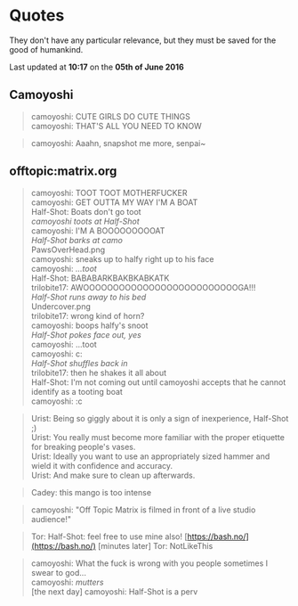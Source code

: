 # Quotes

They don't have any particular relevance, but they must be saved for the good of humankind.

Last updated at **10:17** on the **05th of June 2016**

## Camoyoshi

> camoyoshi: CUTE GIRLS DO CUTE THINGS  
> camoyoshi: THAT'S ALL YOU NEED TO KNOW

> camoyoshi: Aaahn, snapshot me more, senpai~

## offtopic:matrix.org

> camoyoshi: TOOT TOOT MOTHERFUCKER  
> camoyoshi: GET OUTTA MY WAY I'M A BOAT  
> Half-Shot: Boats don't go toot  
> *camoyoshi toots at Half-Shot*  
> camoyoshi: I'M A BOOOOOOOOOAT  
> *Half-Shot barks at camo*  
> PawsOverHead.png  
> camoyoshi: sneaks up to halfy right up to his face  
> camoyoshi: *...toot*  
> Half-Shot: BABABARKBAKBKABKATK  
> trilobite17: AWOOOOOOOOOOOOOOOOOOOOOOOOOOGA!!!  
> *Half-Shot runs away to his bed*  
> Undercover.png  
> trilobite17: wrong kind of horn?  
> camoyoshi: boops halfy's snoot  
> *Half-Shot pokes face out, yes*  
> camoyoshi: ...toot  
> camoyoshi: c:  
> *Half-Shot shuffles back in*  
> trilobite17: then he shakes it all about  
> Half-Shot: I'm not coming out until camoyoshi accepts that he cannot identify as a tooting boat  
> camoyoshi: :c  

> Urist: Being so giggly about it is only a sign of inexperience, Half-Shot ;)  
> Urist: You really must become more familiar with the proper etiquette for breaking people's vases.  
> Urist: Ideally you want to use an appropriately sized hammer and wield it with confidence and accuracy.  
> Urist: And make sure to clean up afterwards.  

> Cadey: this mango is too intense

> camoyoshi: "Off Topic Matrix is filmed in front of a live studio audience!"

> Tor: Half-Shot: feel free to use mine also! [https://bash.no/](https://bash.no/)
> [minutes later] Tor: NotLikeThis

> camoyoshi: What the fuck is wrong with you people sometimes I swear to god...  
> camoyoshi: *mutters*  
> [the next day] camoyoshi: Half-Shot is a perv



